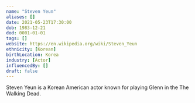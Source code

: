 ```yaml
---
name: "Steven Yeun"
aliases: []
date: 2021-05-23T17:30:00
dob: 1983-12-21
dod: 0001-01-01
tags: []
website: https://en.wikipedia.org/wiki/Steven_Yeun
ethnicity: [Korean]
birthLocation: Korea
industry: [Actor]
influencedBy: []
draft: false
---
```


Steven Yeun is a Korean American actor known for playing Glenn in the The Walking Dead.

